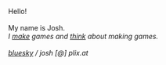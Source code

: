 Hello!<br><br>
My name is Josh.<br>
*I [make](games) games and [think](thinking) about  making games.* <br><br>
*[bluesky](https://bsky.app/profile/stuffedwomb.at) / josh [@] plix.at*
